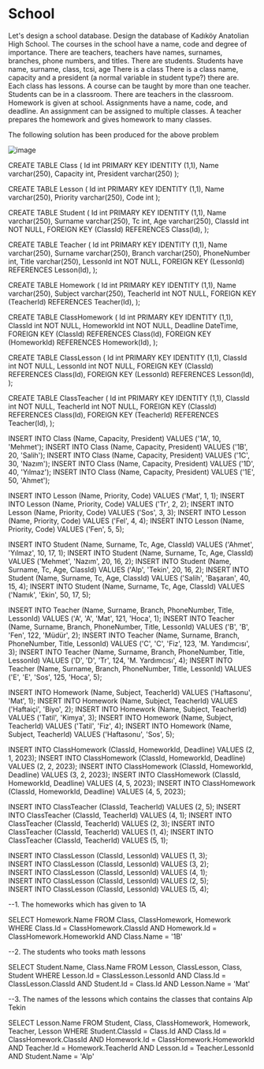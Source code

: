 # School

Let's design a school database. Design the database of Kadıköy Anatolian High School. The courses in the school have a name, code and degree of importance. There are teachers, teachers have names, surnames, branches, phone numbers, and titles. There are students. Students have name, surname, class, tcsi, age There is a class There is a class name, capacity and a president (a normal variable in student type?) there are. Each class has lessons. A course can be taught by more than one teacher. Students can be in a classroom. There are teachers in the classroom. Homework is given at school. Assignments have a name, code, and deadline. An assignment can be assigned to multiple classes. A teacher prepares the homework and gives homework to many classes.

The following solution has been produced for the above problem

![image](https://user-images.githubusercontent.com/119699844/218275278-83f74f8d-0100-464e-bc9d-f21059017500.png)

CREATE TABLE Class (
	Id int PRIMARY KEY IDENTITY (1,1),
	Name varchar(250),
	Capacity int,
	President varchar(250)
);

CREATE TABLE Lesson (
	Id int PRIMARY KEY IDENTITY (1,1),
	Name varchar(250),
	Priority varchar(250),
	Code int
);

CREATE TABLE Student (
	Id int PRIMARY KEY IDENTITY (1,1),
	Name varchar(250),
	Surname varchar(250),
	Tc int,
	Age varchar(250),
	ClassId int NOT NULL,
	FOREIGN KEY (ClassId) REFERENCES Class(Id),
);

CREATE TABLE Teacher (
	Id int PRIMARY KEY IDENTITY (1,1),
	Name varchar(250),
	Surname varchar(250),
	Branch varchar(250),
	PhoneNumber int,
	Title varchar(250),
	LessonId int NOT NULL,
	FOREIGN KEY (LessonId) REFERENCES Lesson(Id),
);

CREATE TABLE Homework (
	Id int PRIMARY KEY IDENTITY (1,1),
	Name varchar(250),
	Subject varchar(250),
	TeacherId int NOT NULL,
	FOREIGN KEY (TeacherId) REFERENCES Teacher(Id),
);

CREATE TABLE ClassHomework (
	Id int PRIMARY KEY IDENTITY (1,1),
	ClassId int NOT NULL,
	HomeworkId int NOT NULL,
	Deadline DateTime,
	FOREIGN KEY (ClassId) REFERENCES Class(Id),
	FOREIGN KEY (HomeworkId) REFERENCES Homework(Id),
);

CREATE TABLE ClassLesson (
	Id int PRIMARY KEY IDENTITY (1,1),
	ClassId int NOT NULL,
	LessonId int NOT NULL,
	FOREIGN KEY (ClassId) REFERENCES Class(Id),
	FOREIGN KEY (LessonId) REFERENCES Lesson(Id),
);

CREATE TABLE ClassTeacher (
	Id int PRIMARY KEY IDENTITY (1,1),
	ClassId int NOT NULL,
	TeacherId int NOT NULL,
	FOREIGN KEY (ClassId) REFERENCES Class(Id),
	FOREIGN KEY (TeacherId) REFERENCES Teacher(Id),
);

INSERT INTO Class (Name, Capacity, President)
VALUES ('1A', 10, 'Mehmet');
INSERT INTO Class (Name, Capacity, President)
VALUES ('1B', 20, 'Salih');
INSERT INTO Class (Name, Capacity, President)
VALUES ('1C', 30, 'Nazım');
INSERT INTO Class (Name, Capacity, President)
VALUES ('1D', 40, 'Yılmaz');
INSERT INTO Class (Name, Capacity, President)
VALUES ('1E', 50, 'Ahmet');

INSERT INTO Lesson (Name, Priority, Code)
VALUES ('Mat', 1, 1);
INSERT INTO Lesson (Name, Priority, Code)
VALUES ('Tr', 2, 2);
INSERT INTO Lesson (Name, Priority, Code)
VALUES ('Sos', 3, 3);
INSERT INTO Lesson (Name, Priority, Code)
VALUES ('Fel', 4, 4);
INSERT INTO Lesson (Name, Priority, Code)
VALUES ('Fen', 5, 5);

INSERT INTO Student (Name, Surname, Tc, Age, ClassId)
VALUES ('Ahmet', 'Yılmaz', 10, 17, 1);
INSERT INTO Student (Name, Surname, Tc, Age, ClassId)
VALUES ('Mehmet', 'Nazım', 20, 16, 2);
INSERT INTO Student (Name, Surname, Tc, Age, ClassId)
VALUES ('Alp', 'Tekin', 20, 16, 2);
INSERT INTO Student (Name, Surname, Tc, Age, ClassId)
VALUES ('Salih', 'Başaran', 40, 15, 4);
INSERT INTO Student (Name, Surname, Tc, Age, ClassId)
VALUES ('Namık', 'Ekin', 50, 17, 5);

INSERT INTO Teacher (Name, Surname, Branch, PhoneNumber, Title, LessonId)
VALUES ('A', 'A', 'Mat', 121, 'Hoca', 1);
INSERT INTO Teacher (Name, Surname, Branch, PhoneNumber, Title, LessonId)
VALUES ('B', 'B', 'Fen', 122, 'Müdür', 2);
INSERT INTO Teacher (Name, Surname, Branch, PhoneNumber, Title, LessonId)
VALUES ('C', 'C', 'Fiz', 123, 'M. Yarıdımcısı', 3);
INSERT INTO Teacher (Name, Surname, Branch, PhoneNumber, Title, LessonId)
VALUES ('D', 'D', 'Tr', 124, 'M. Yardımcısı', 4);
INSERT INTO Teacher (Name, Surname, Branch, PhoneNumber, Title, LessonId)
VALUES ('E', 'E', 'Sos', 125, 'Hoca', 5);

INSERT INTO Homework (Name, Subject, TeacherId)
VALUES ('Haftasonu', 'Mat', 1);
INSERT INTO Homework (Name, Subject, TeacherId)
VALUES ('Haftaiçi', 'Biyo', 2);
INSERT INTO Homework (Name, Subject, TeacherId)
VALUES ('Tatil', 'Kimya', 3);
INSERT INTO Homework (Name, Subject, TeacherId)
VALUES ('Tatil', 'Fiz', 4);
INSERT INTO Homework (Name, Subject, TeacherId)
VALUES ('Haftasonu', 'Sos', 5);

INSERT INTO ClassHomework (ClassId, HomeworkId, Deadline)
VALUES (2, 1, 2023);
INSERT INTO ClassHomework (ClassId, HomeworkId, Deadline)
VALUES (2, 2, 2023);
INSERT INTO ClassHomework (ClassId, HomeworkId, Deadline)
VALUES (3, 2, 2023);
INSERT INTO ClassHomework (ClassId, HomeworkId, Deadline)
VALUES (4, 5, 2023);
INSERT INTO ClassHomework (ClassId, HomeworkId, Deadline)
VALUES (4, 5, 2023);

INSERT INTO ClassTeacher (ClassId, TeacherId)
VALUES (2, 5);
INSERT INTO ClassTeacher (ClassId, TeacherId)
VALUES (4, 1);
INSERT INTO ClassTeacher (ClassId, TeacherId)
VALUES (2, 3);
INSERT INTO ClassTeacher (ClassId, TeacherId)
VALUES (1, 4);
INSERT INTO ClassTeacher (ClassId, TeacherId)
VALUES (5, 1);

INSERT INTO ClassLesson (ClassId, LessonId)
VALUES (1, 3); 					 
INSERT INTO ClassLesson (ClassId, LessonId)
VALUES (3, 2);					
INSERT INTO ClassLesson (ClassId, LessonId)
VALUES (4, 1); 					 
INSERT INTO ClassLesson (ClassId, LessonId)
VALUES (2, 5); 				
INSERT INTO ClassLesson (ClassId, LessonId)
VALUES (5, 4);

--1. The homeworks which has given to 1A

SELECT Homework.Name FROM Class, ClassHomework, Homework
WHERE Class.Id = ClassHomework.ClassId
AND   Homework.Id =  ClassHomework.HomeworkId
AND   Class.Name = '1B' 

--2. The students who tooks math lessons

SELECT Student.Name, Class.Name FROM Lesson, ClassLesson, Class, Student
WHERE Lesson.Id = ClassLesson.LessonId
AND   Class.Id = ClassLesson.ClassId
AND   Student.Id = Class.Id
AND   Lesson.Name = 'Mat'

--3. The names of the lessons which contains the classes that contains Alp Tekin 


SELECT Lesson.Name FROM Student, Class, ClassHomework, Homework, Teacher, Lesson
WHERE Student.ClassId = Class.Id
AND   Class.Id = ClassHomework.ClassId
AND   Homework.Id = ClassHomework.HomeworkId
AND   Teacher.Id = Homework.TeacherId
AND   Lesson.Id = Teacher.LessonId
AND   Student.Name = 'Alp'
